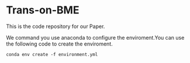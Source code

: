 # Trans-on-BME
This is the code repository for our Paper.

We command you use anaconda to configure the enviroment.You can use the following code to create the enviroment.
```
conda env create -f environment.yml
```
